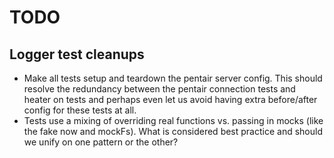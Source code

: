 # TODO

## Logger test cleanups
* Make all tests setup and teardown the pentair server config. This should resolve the redundancy between the pentair connection tests and heater on tests and perhaps even let us avoid having extra before/after config for these tests at all.
* Tests use a mixing of overriding real functions vs. passing in mocks (like the fake now and mockFs). What is considered best practice and should we unify on one pattern or the other?